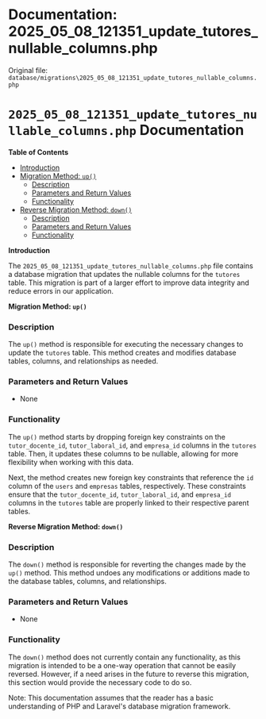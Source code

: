 # Documentation: 2025_05_08_121351_update_tutores_nullable_columns.php

Original file: `database/migrations\2025_05_08_121351_update_tutores_nullable_columns.php`

# `2025_05_08_121351_update_tutores_nullable_columns.php` Documentation

**Table of Contents**

* [Introduction](#introduction)
* [Migration Method: `up()`](#migration-method-up)
	+ [Description](#description)
	+ [Parameters and Return Values](#parameters-and-return-values)
	+ [Functionality](#functionality)
* [Reverse Migration Method: `down()`](#reverse-migration-method-down)
	+ [Description](#description)
	+ [Parameters and Return Values](#parameters-and-return-values)
	+ [Functionality](#functionality)

**Introduction**

The `2025_05_08_121351_update_tutores_nullable_columns.php` file contains a database migration that updates the nullable columns for the `tutores` table. This migration is part of a larger effort to improve data integrity and reduce errors in our application.

**Migration Method: `up()`**

### Description

The `up()` method is responsible for executing the necessary changes to update the `tutores` table. This method creates and modifies database tables, columns, and relationships as needed.

### Parameters and Return Values

* None

### Functionality

The `up()` method starts by dropping foreign key constraints on the `tutor_docente_id`, `tutor_laboral_id`, and `empresa_id` columns in the `tutores` table. Then, it updates these columns to be nullable, allowing for more flexibility when working with this data.

Next, the method creates new foreign key constraints that reference the `id` column of the `users` and `empresas` tables, respectively. These constraints ensure that the `tutor_docente_id`, `tutor_laboral_id`, and `empresa_id` columns in the `tutores` table are properly linked to their respective parent tables.

**Reverse Migration Method: `down()`**

### Description

The `down()` method is responsible for reverting the changes made by the `up()` method. This method undoes any modifications or additions made to the database tables, columns, and relationships.

### Parameters and Return Values

* None

### Functionality

The `down()` method does not currently contain any functionality, as this migration is intended to be a one-way operation that cannot be easily reversed. However, if a need arises in the future to reverse this migration, this section would provide the necessary code to do so.

Note: This documentation assumes that the reader has a basic understanding of PHP and Laravel's database migration framework.